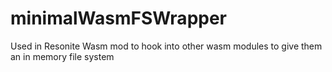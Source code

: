# minimalWasmFSWrapper
Used in Resonite Wasm mod to hook into other wasm modules to give them an in memory file system
